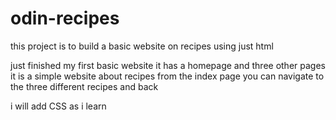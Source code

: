 # odin-recipes
this project is to build a basic website on recipes
using just html

just finished my first basic website
it has a homepage and three other pages
it is a simple website about recipes
from the index page you can navigate to the three different recipes and back

i will add CSS as i learn